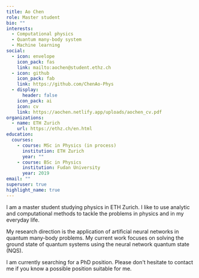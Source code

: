 ```yaml
---
title: Ao Chen
role: Master student
bio: ""
interests:
  - Computational physics
  - Quantum many-body system
  - Machine learning
social:
  - icon: envelope
    icon_pack: fas
    link: mailto:aochen@student.ethz.ch
  - icon: github
    icon_pack: fab
    link: https://github.com/ChenAo-Phys
  - display:
      header: false
    icon_pack: ai
    icon: cv
    link: https://aochen.netlify.app/uploads/aochen_cv.pdf
organizations:
  - name: ETH Zurich
    url: https://ethz.ch/en.html
education:
  courses:
    - course: MSc in Physics (in process)
      institution: ETH Zurich
      year: ""
    - course: BSc in Physics
      institution: Fudan University
      year: 2019
email: ""
superuser: true
highlight_name: true
---
```

I am a master student studying physics in ETH Zurich. I like to use analytic and computational methods to tackle the problems in physics and in my everyday life.

My research direction is the application of artificial neural networks in quantum many-body problems. My current work focuses on solving the ground state of quantum systems using the neural network quantum state (NQS).

I am currently searching for a PhD position. Please don't hesitate to contact me if you know a possible position suitable for me.